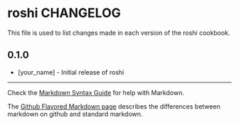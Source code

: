# roshi CHANGELOG

This file is used to list changes made in each version of the roshi cookbook.

## 0.1.0
- [your_name] - Initial release of roshi

- - -
Check the [Markdown Syntax Guide](http://daringfireball.net/projects/markdown/syntax) for help with Markdown.

The [Github Flavored Markdown page](http://github.github.com/github-flavored-markdown/) describes the differences between markdown on github and standard markdown.
